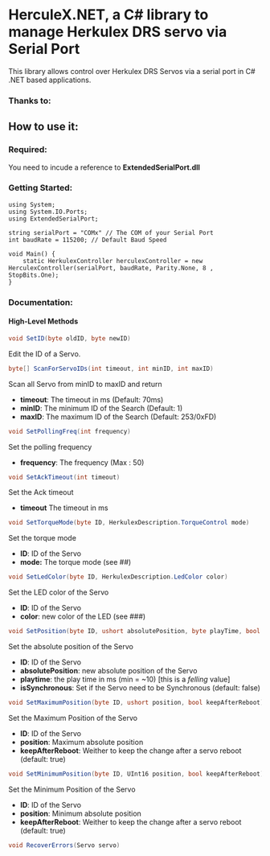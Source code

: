 # HerculeX.NET, a C# library to manage Herkulex DRS servo via Serial Port
This library allows control over Herkulex DRS Servos via a serial port in C# .NET based applications.
### Thanks to:

## How to use it:
### Required:
You need to incude a reference to **ExtendedSerialPort.dll** 

### Getting Started:

```Csharp
using System;
using System.IO.Ports;
using ExtendedSerialPort;

string serialPort = "COMx" // The COM of your Serial Port
int baudRate = 115200; // Default Baud Speed 

void Main() {
	static HerkulexController herculexController = new HerculexController(serialPort, baudRate, Parity.None, 8 , StopBits.One);
}
```

### Documentation:
#### High-Level Methods
```csharp
void SetID(byte oldID, byte newID)
```
Edit the ID of a Servo.

```csharp
byte[] ScanForServoIDs(int timeout, int minID, int maxID)
```
Scan all Servo from minID to maxID and return
 - **timeout**: The timeout in ms (Default: 70ms)
 - **minID**: The minimum ID of the Search (Default: 1)
 - **maxID**: The maximum ID of the Search (Default: 253/0xFD)

```csharp
void SetPollingFreq(int frequency)
```
Set the polling frequency
 - **frequency**: The frequency (Max : 50)

```csharp 
void SetAckTimeout(int timeout)
```
Set the Ack timeout
 - **timeout** The timeout in ms

```csharp
void SetTorqueMode(byte ID, HerkulexDescription.TorqueControl mode)
```
Set the torque mode
 - **ID**: ID of the Servo
 - **mode:** The torque mode (see ##)

```csharp
void SetLedColor(byte ID, HerkulexDescription.LedColor color)
```
Set the LED color of the Servo
 - **ID**: ID of the Servo
 - **color**: new color of the LED (see ###)

```csharp
void SetPosition(byte ID, ushort absolutePosition, byte playTime, bool IsSynchronous)
```
Set the absolute position of the Servo
 - **ID**: ID of the Servo
 - **absolutePosition**: new absolute position of the Servo
 - **playtime**: the play time in ms (min = ~10) [this is a *felling* value]
 - **isSynchronous**: Set if the Servo need to be Synchronous (default: false)

```csharp
void SetMaximumPosition(byte ID, ushort position, bool keepAfterReboot)
```
Set the Maximum Position of the Servo
 - **ID**: ID of the Servo
 - **position**: Maximum absolute position
 - **keepAfterReboot**: Weither to keep the change after a servo reboot (default: true)

```csharp
void SetMinimumPosition(byte ID, UInt16 position, bool keepAfterReboot)
```
Set the Minimum Position of the Servo
 - **ID**: ID of the Servo
 - **position**: Minimum absolute position
 - **keepAfterReboot**: Weither to keep the change after a servo reboot (default: true)

``` csharp
void RecoverErrors(Servo servo)
```
